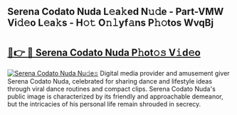 ## Serena Codato Nuda L𝚎a𝚔ed N𝚞𝚍e - Part-VMW Vi𝚍𝚎o L𝚎a𝚔s - H𝚘𝚝 O𝚗𝚕yf𝚊ns P𝚑𝚘tos WvqBj

# <h2><a href="http://kf07gy.oniu.top/?m=Serena+Codato+Nuda">🔗👉 🔴 Serena Codato Nuda P𝚑ot𝚘𝚜 V𝚒d𝚎o</a></h2>

[![Serena Codato Nuda Nu𝚍e𝚜](https://i.imgur.com/0qMVB7G.gif)](http://kf07gy.oniu.top/?m=Serena+Codato+Nuda)
Digital media provider and amusement giver Serena Codato Nuda, celebrated for sharing dance and lifestyle ideas through viral dance routines and compact clips. Serena Codato Nuda's public image is characterized by its friendly and approachable demeanor, but the intricacies of his personal life remain shrouded in secrecy.  
